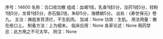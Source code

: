 序号：14600
名称：合口收功散
组成：血竭1钱，乳香1钱5分，没药1钱5分，轻粉1钱5分，龙骨1钱5分，赤石脂2钱，朱砂5分，海螵蛸5分。
出处：《寿世保元》卷九。
主治：痈疽发背溃烂，不生肌肉。
加减：None
功效：生肌。
用法用量：散在疮口上。
制备方法：上为细末。
临床应用：None
各家论述：None
用药禁忌：此方用之不可太早。
附注：None
